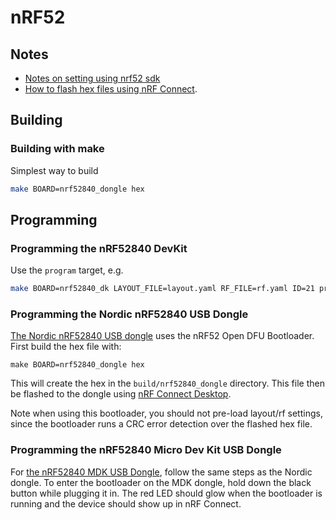 # nRF52

## Notes

* [Notes on setting using nrf52 sdk](../../doc/nrf52/nrf52_sdk.md)
* [How to flash hex files using nRF Connect](https://wiki.makerdiary.com/nrf52840-mdk-usb-dongle/programming/).

## Building

<!-- ### Prerequisites -->

<!-- `~/.profile` -->

<!-- ``` -->
<!-- export NRF52_SDK_ROOT=/path/to/nrf52_sdk -->
<!-- ``` -->

### Building with make

Simplest way to build

```sh
make BOARD=nrf52840_dongle hex
```

## Programming

### Programming the nRF52840 DevKit

Use the `program` target, e.g.

```sh
make BOARD=nrf52840_dk LAYOUT_FILE=layout.yaml RF_FILE=rf.yaml ID=21 program
```

### Programming the Nordic nRF52840 USB Dongle
[The Nordic nRF52840 USB
dongle](https://www.nordicsemi.com/?sc_itemid=%7BCDCCA013-FE4C-4655-B20C-1557AB6568C9%7D)
uses the nRF52 Open DFU Bootloader. First build the hex file with:

```
make BOARD=nrf52840_dongle hex
```

This will create the hex in the `build/nrf52840_dongle` directory. This file
then be flashed to the dongle using [nRF Connect Desktop](https://wiki.makerdiary.com/nrf52840-mdk-usb-dongle/programming/).

Note when using this bootloader, you should not pre-load layout/rf settings,
since the bootloader runs a CRC error detection over the flashed hex file.

### Programming the nRF52840 Micro Dev Kit USB Dongle
For [the nRF52840 MDK USB
Dongle](https://wiki.makerdiary.com/nrf52840-mdk-usb-dongle/), follow the same
steps as the Nordic dongle. To enter the bootloader on the MDK dongle, hold down
the black button while plugging it in. The red LED should glow when the
bootloader is running and the device should show up in nRF Connect.

